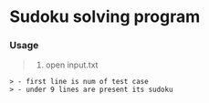 Sudoku solving program 
======================

### Usage
> 1. open input.txt
```
> - first line is num of test case
> - under 9 lines are present its sudoku
```




